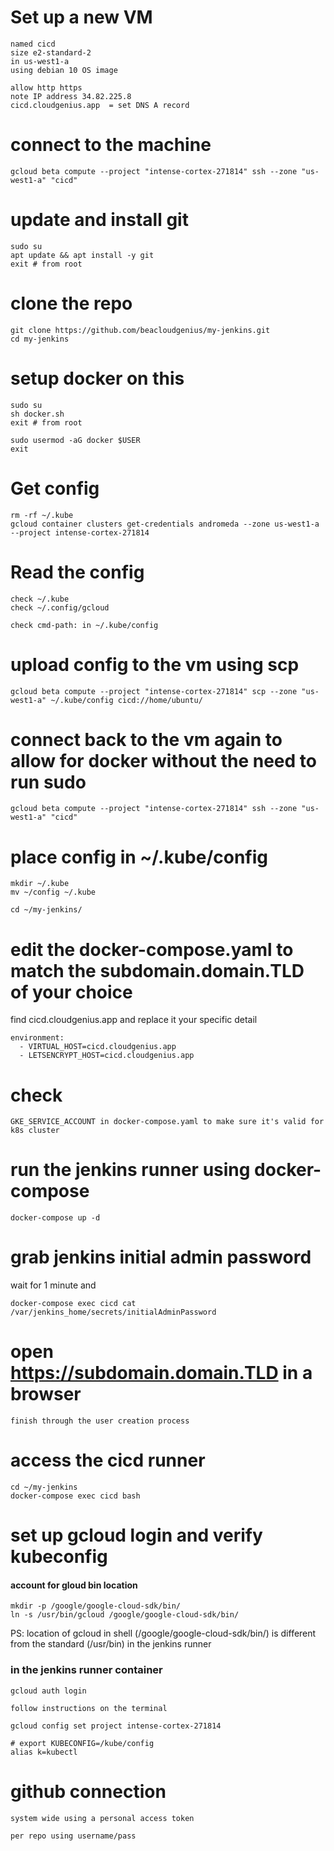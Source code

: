 # Set up a new VM
    named cicd
    size e2-standard-2
    in us-west1-a
    using debian 10 OS image

    allow http https
    note IP address 34.82.225.8
    cicd.cloudgenius.app  = set DNS A record

# connect to the machine

    gcloud beta compute --project "intense-cortex-271814" ssh --zone "us-west1-a" "cicd"

# update and install git

    sudo su
    apt update && apt install -y git
    exit # from root

# clone the repo

    git clone https://github.com/beacloudgenius/my-jenkins.git
    cd my-jenkins

# setup docker on this

    sudo su
    sh docker.sh
    exit # from root

    sudo usermod -aG docker $USER
    exit

# Get config

    rm -rf ~/.kube
    gcloud container clusters get-credentials andromeda --zone us-west1-a --project intense-cortex-271814

# Read the config

    check ~/.kube
    check ~/.config/gcloud

    check cmd-path: in ~/.kube/config

# upload config to the vm using scp

    gcloud beta compute --project "intense-cortex-271814" scp --zone "us-west1-a" ~/.kube/config cicd://home/ubuntu/

# connect back to the vm again to allow for docker without the need to run sudo

    gcloud beta compute --project "intense-cortex-271814" ssh --zone "us-west1-a" "cicd"

# place config in ~/.kube/config

    mkdir ~/.kube
    mv ~/config ~/.kube

    cd ~/my-jenkins/

# edit the docker-compose.yaml to match the subdomain.domain.TLD of your choice

find cicd.cloudgenius.app and replace it your specific detail

    environment:
      - VIRTUAL_HOST=cicd.cloudgenius.app
      - LETSENCRYPT_HOST=cicd.cloudgenius.app

# check

    GKE_SERVICE_ACCOUNT in docker-compose.yaml to make sure it's valid for k8s cluster

# run the jenkins runner using docker-compose

    docker-compose up -d

# grab jenkins initial admin password

wait for 1 minute and

    docker-compose exec cicd cat /var/jenkins_home/secrets/initialAdminPassword

# open https://subdomain.domain.TLD in a browser

    finish through the user creation process

# access the cicd runner

    cd ~/my-jenkins
    docker-compose exec cicd bash

# set up gcloud login and verify kubeconfig

#### account for gloud bin location

    mkdir -p /google/google-cloud-sdk/bin/
    ln -s /usr/bin/gcloud /google/google-cloud-sdk/bin/

PS: location of gcloud in shell (/google/google-cloud-sdk/bin/) is different from the standard (/usr/bin) in the jenkins runner

### in the jenkins runner container

    gcloud auth login

    follow instructions on the terminal

    gcloud config set project intense-cortex-271814

    # export KUBECONFIG=/kube/config
    alias k=kubectl

# github connection

    system wide using a personal access token

    per repo using username/pass
